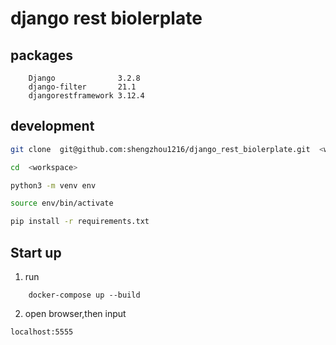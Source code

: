 # django rest biolerplate

## packages

```
    Django              3.2.8
    django-filter       21.1
    djangorestframework 3.12.4
```

## development
```bash
git clone  git@github.com:shengzhou1216/django_rest_biolerplate.git  <workspace>

cd  <workspace>

python3 -m venv env

source env/bin/activate

pip install -r requirements.txt
```

## Start up
1. run
```
    docker-compose up --build
```

2. open browser,then input
```
localhost:5555
```

